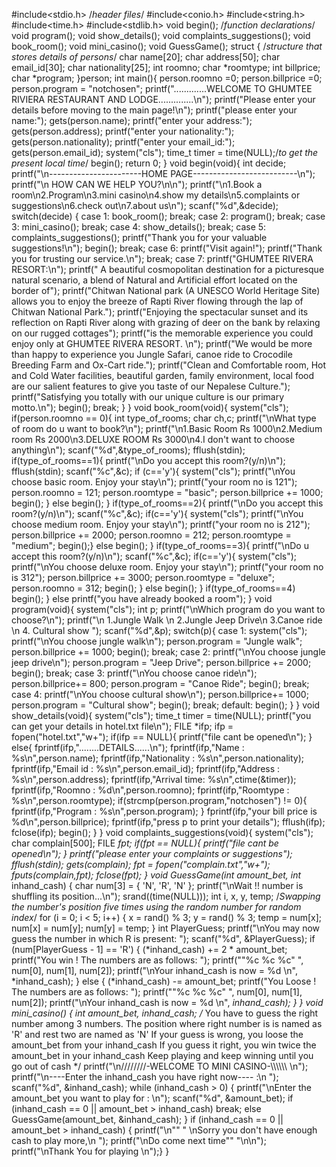 #include<stdio.h> /*header files*/
#include<conio.h>
#include<string.h>
#include<time.h>
#include<stdlib.h>
void begin(); /*function declarations*/
void program();
void show_details();
void complaints_suggestions();
void book_room();
void mini_casino();
void GuessGame();
struct { /*structure that stores details of persons*/
 char name[20];
 char address[50];
 char email_id[30];
 char nationality[25];
 int roomno;
 char *roomtype;
 int billprice;
 char *program;
}person;
int main(){
 person.roomno =0;
person.billprice =0;
 person.program = "notchosen";
 printf(".............WELCOME TO GHUMTEE RIVIERA RESTAURANT AND LODGE..............\n");
 printf("Please enter your details before moving to the main page!\n");
 printf("please enter your name:");
 gets(person.name);
 printf("enter your address:");
 gets(person.address);
 printf("enter your nationality:");
 gets(person.nationality);
 printf("enter your email_id:");
 gets(person.email_id);
 system("cls");
 time_t timer = time(NULL);/*to get the present local time*/
 begin();
 return 0;
 }
void begin(void){
 int decide;
 printf("\n-----------------------HOME PAGE--------------------------\n");
 printf("\n HOW CAN WE HELP YOU?\n\n");
 printf("\n1.Book a room\n2.Program\n3.mini casino\n4.show my details\n5.complaints or 
suggestions\n6.check out\n7.about us\n");
 scanf("%d",&decide);
 switch(decide)
 {
 case 1:
book_room();
 break;
 case 2:
 program();
 break;
 case 3:
 mini_casino();
 break;
 case 4:
 show_details();
 break;
 case 5:
 complaints_suggestions();
 printf("Thank you for your valuable suggestions!\n");
 begin();
 break;
 case 6:
 printf("Visit again!");
 printf("Thank you for trusting our service.\n");
 break;
 case 7:
 printf("GHUMTEE RIVERA RESORT:\n");
 printf(" A beautiful cosmopolitan destination for a picturesque natural scenario, a blend of Natural 
and Artificial effort located on the border of");
 printf("Chitwan National park (A UNESCO World Heritage Site) allows you to enjoy the breeze of 
Rapti River flowing through the lap of Chitwan National Park.");
 printf("Enjoying the spectacular sunset and its reflection on Rapti River along with grazing of deer 
on the bank by relaxing on our rugged cottages");
printf("is the memorable experience you could enjoy only at GHUMTEE RIVERA RESORT. \n");
 printf("We would be more than happy to experience you Jungle Safari, canoe ride to Crocodile 
Breeding Farm and Ox-Cart ride.");
 printf("Clean and Comfortable room, Hot and Cold Water facilities, beautiful garden, family 
environment, local food are our salient features to give you taste of our Nepalese Culture.");
 printf("Satisfying you totally with our unique culture is our primary motto.\n");
 begin();
 break;
 }
}
void book_room(void){
 system("cls");
 if(person.roomno == 0){
 int type_of_rooms;
 char ch,c;
 printf("\nWhat type of room do u want to book?\n");
 printf("\n1.Basic Room Rs 1000\n2.Medium room Rs 2000\n3.DELUXE ROOM Rs 3000\n4.I 
don't want to choose anything\n");
 scanf("%d",&type_of_rooms);
 fflush(stdin);
 if(type_of_rooms==1){
 printf("\nDo you accept this room?(y/n)\n");
 fflush(stdin);
 scanf("%c",&c);
 if (c=='y'){
 system("cls");
 printf("\nYou choose basic room. Enjoy your stay\n");
printf("your room no is 121");
 person.roomno = 121;
 person.roomtype = "basic";
 person.billprice += 1000;
 begin();
 }
 else
 begin();
 }
 if(type_of_rooms==2){
 printf("\nDo you accept this room?(y/n)\n");
 scanf("%c",&c);
 if(c=='y'){
 system("cls");
 printf("\nYou choose medium room. Enjoy your stay\n");
 printf("your room no is 212");
 person.billprice += 2000;
 person.roomno = 212;
 person.roomtype = "medium";
 begin();}
 else
 begin();
 }
 if(type_of_rooms==3){
 printf("\nDo u accept this room?(y/n)\n");
 scanf("%c",&c);
if(c=='y'){
 system("cls");
 printf("\nYou choose deluxe room. Enjoy your stay\n");
 printf("your room no is 312");
 person.billprice += 3000;
 person.roomtype = "deluxe";
 person.roomno = 312;
 begin();
 }
 else
 begin();
 }
 if(type_of_rooms==4)
 begin();
 }
 else
 printf("you have already booked a room");
}
void program(void){
 system("cls");
 int p;
 printf("\nWhich program do you want to choose?\n");
 printf("\n 1.Jungle Walk \n 2.Jungle Jeep Drive\n 3.Canoe ride \n 4. Cultural show ");
 scanf("%d",&p);
 switch(p){
 case 1:
system("cls");
 printf("\nYou choose jungle walk\n");
 person.program = "Jungle walk";
 person.billprice += 1000;
 begin();
 break;
 case 2:
 printf("\nYou choose jungle jeep drive\n");
 person.program = "Jeep Drive";
 person.billprice += 2000;
 begin();
 break;
 case 3:
 printf("\nYou choose canoe ride\n");
 person.billprice+= 800;
 person.program = "Canoe Ride";
 begin();
 break;
 case 4:
 printf("\nYou choose cultural show\n");
 person.billprice+= 1000;
 person.program = "Cultural show";
 begin();
 break;
 default:
 begin();
}
}
void show_details(void){
 system("cls");
 time_t timer = time(NULL);
 printf("you can get your details in hotel.txt file\n");
 FILE *ifp;
 ifp = fopen("hotel.txt","w+");
 if(ifp == NULL){
 printf("file cant be opened\n");
 }
 else{
 fprintf(ifp,"........DETAILS......\n");
 fprintf(ifp,"Name : %s\n",person.name);
 fprintf(ifp,"Nationality : %s\n",person.nationality);
 fprintf(ifp,"Email id : %s\n",person.email_id);
 fprintf(ifp,"Address : %s\n",person.address);
 fprintf(ifp,"Arrival time: %s\n",ctime(&timer));
 fprintf(ifp,"Roomno : %d\n",person.roomno);
 fprintf(ifp,"Roomtype : %s\n",person.roomtype);
 if(strcmp(person.program,"notchosen") != 0){
 fprintf(ifp,"Program : %s\n",person.program);
 }
 fprintf(ifp,"your bill price is %d\n",person.billprice);
 fprintf(ifp,"press p to print your details");
 fflush(ifp);
fclose(ifp);
 begin();
 }
}
void complaints_suggestions(void){
 system("cls");
 char complain[500];
 FILE *fpt;
 if(fpt == NULL){
 printf("file cant be opened\n");
 }
 printf("please enter your complaints or suggestions");
 fflush(stdin);
 gets(complain);
 fpt = fopen("complain.txt","w+");
 fputs(complain,fpt);
 fclose(fpt);
}
void GuessGame(int amount_bet, int* inhand_cash)
{
char num[3] = { 'N', 'R', 'N' };
printf("\nWait !! number is shuffling its position...\n");
srand((time(NULL)));
int i, x, y, temp;
/*Swapping the number's position five times using
the random number for random index*/
for (i = 0; i < 5; i++) {
x = rand() % 3;
y = rand() % 3;
temp = num[x];
num[x] = num[y];
num[y] = temp;
}
int PlayerGuess;
printf("\nYou may now guess the number in which R is present: ");
scanf("%d", &PlayerGuess);
if (num[PlayerGuess - 1] == 'R') {
(*inhand_cash) += 2 * amount_bet;
printf("You win ! The numbers are as follows: ");
printf("\"%c %c %c\" ", num[0], num[1], num[2]);
printf("\nYour inhand_cash is now = %d \n", *inhand_cash);
}
else {
(*inhand_cash) -= amount_bet;
printf("You Loose ! The numbers are as follows: ");
printf("\"%c %c %c\" ", num[0], num[1], num[2]);
printf("\nYour inhand_cash is now = %d \n", *inhand_cash);
}
}
void mini_casino()
{
int amount_bet, inhand_cash;
/*
You have to guess the right number among 3 numbers.
The position where right number is is
named as 'R' and rest two are named as 'N'
If your guess is wrong, you loose the
amount_bet from your inhand_cash
If you guess it right, you win
twice the amount_bet in your inhand_cash
Keep playing and keep winning
until you go out of cash
*/
 printf("\n////////-WELCOME TO MINI CASINO-\\\\\\\\\\\\ \n");
printf("\n----Enter the inhand_cash you have right now---- :\n ");
scanf("%d", &inhand_cash);
while (inhand_cash > 0) {
printf("\nEnter the amount_bet you want to play for : \n");
scanf("%d", &amount_bet);
if (inhand_cash == 0 || amount_bet > inhand_cash)
break;
else
GuessGame(amount_bet, &inhand_cash);
}
if (inhand_cash == 0 || amount_bet > inhand_cash) {
printf("\n\""
" \nSorry you don't have enough cash to play more,\n ");
printf("\nDo come next time\""
"\n\n");
printf("\nThank You for playing \n");}
}
